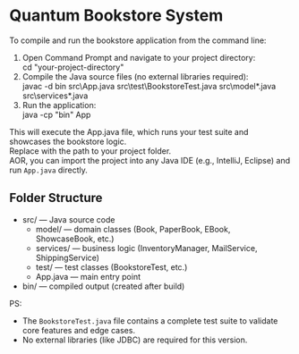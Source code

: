 Quantum Bookstore System
=========================



To compile and run the bookstore application from the command line:

1. Open Command Prompt and navigate to your project directory:  
   cd "your-project-directory"
2. Compile the Java source files (no external libraries required):  
   javac -d bin src\App.java  src\test\BookstoreTest.java  src\model\*.java  src\services\*.java
3. Run the application:  
   java -cp "bin" App

This will execute the App.java file, which runs your test suite and showcases the bookstore logic.  
Replace <your-project-directory> with the path to your project folder.  
AOR, you can import the project into any Java IDE (e.g., IntelliJ, Eclipse) and run `App.java` directly.


Folder Structure
----------------
- src/ — Java source code
  - model/     — domain classes (Book, PaperBook, EBook, ShowcaseBook, etc.)
  - services/  — business logic (InventoryManager, MailService, ShippingService)
  - test/      — test classes (BookstoreTest, etc.)
  - App.java   — main entry point
- bin/ — compiled output (created after build)

PS:
- The `BookstoreTest.java` file contains a complete test suite to validate core features and edge cases.  
- No external libraries (like JDBC) are required for this version.  


